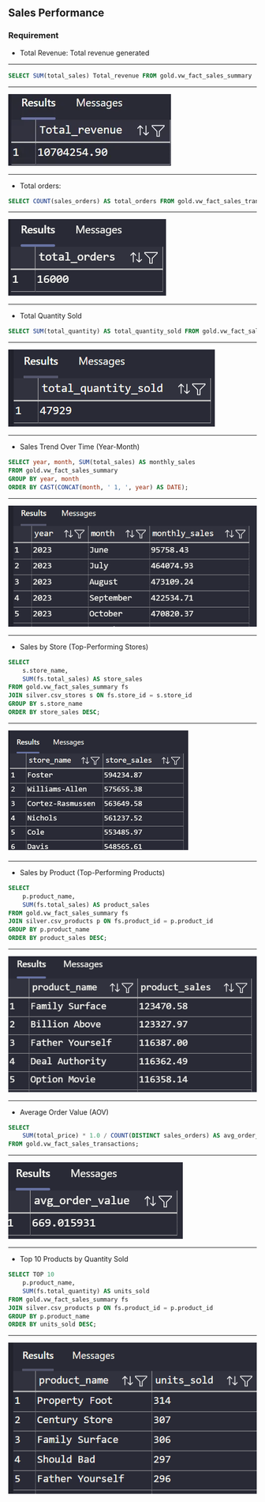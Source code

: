 ## Sales Performance

### Requirement

* Total Revenue: Total revenue generated

---

```sql
SELECT SUM(total_sales) Total_revenue FROM gold.vw_fact_sales_summary
```

---

![1.png](story1/1.png)

---

* Total orders:

```sql
SELECT COUNT(sales_orders) AS total_orders FROM gold.vw_fact_sales_transactions;
```

---

![2.png](story1/2.png)

---

* Total Quantity Sold

```sql
SELECT SUM(total_quantity) AS total_quantity_sold FROM gold.vw_fact_sales_summary;
```

---

![3.png](story1/3.png)

---

* Sales Trend Over Time (Year-Month)

```sql
SELECT year, month, SUM(total_sales) AS monthly_sales 
FROM gold.vw_fact_sales_summary 
GROUP BY year, month 
ORDER BY CAST(CONCAT(month, ' 1, ', year) AS DATE);
```

---

![4.png](story1/4.png)

---

* Sales by Store (Top-Performing Stores)

```sql
SELECT
    s.store_name,
    SUM(fs.total_sales) AS store_sales
FROM gold.vw_fact_sales_summary fs
JOIN silver.csv_stores s ON fs.store_id = s.store_id
GROUP BY s.store_name
ORDER BY store_sales DESC;
```

---

![5.png](story1/5.png)

---

* Sales by Product (Top-Performing Products)

```sql
SELECT 
    p.product_name,
    SUM(fs.total_sales) AS product_sales
FROM gold.vw_fact_sales_summary fs
JOIN silver.csv_products p ON fs.product_id = p.product_id
GROUP BY p.product_name
ORDER BY product_sales DESC;
```

---

![6.png](story1/6.png)

---

* Average Order Value (AOV)

```sql
SELECT 
    SUM(total_price) * 1.0 / COUNT(DISTINCT sales_orders) AS avg_order_value
FROM gold.vw_fact_sales_transactions;
```

---

![7.png](story1/7.png)

---

* Top 10 Products by Quantity Sold

```sql
SELECT TOP 10
    p.product_name,
    SUM(fs.total_quantity) AS units_sold
FROM gold.vw_fact_sales_summary fs
JOIN silver.csv_products p ON fs.product_id = p.product_id
GROUP BY p.product_name
ORDER BY units_sold DESC;
```

---

![8.png](story1/8.png)
